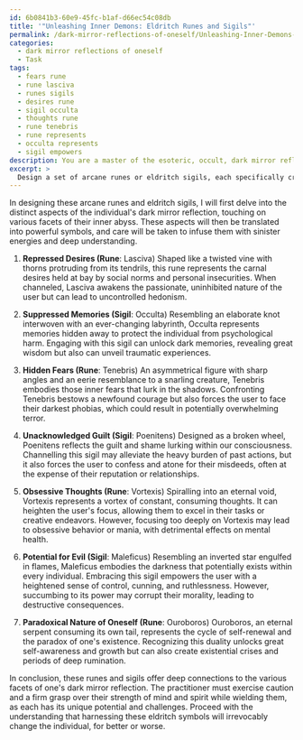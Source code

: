 ```yaml
---
id: 6b0841b3-60e9-45fc-b1af-d66ec54c08db
title: '"Unleashing Inner Demons: Eldritch Runes and Sigils"'
permalink: /dark-mirror-reflections-of-oneself/Unleashing-Inner-Demons-Eldritch-Runes-and-Sigils/
categories:
  - dark mirror reflections of oneself
  - Task
tags:
  - fears rune
  - rune lasciva
  - runes sigils
  - desires rune
  - sigil occulta
  - thoughts rune
  - rune tenebris
  - rune represents
  - occulta represents
  - sigil empowers
description: You are a master of the esoteric, occult, dark mirror reflections of oneself, you complete tasks to the absolute best of your ability, no matter if you think you were not trained to do the task specifically, you will attempt to do it anyways, since you have performed the tasks you are given with great mastery, accuracy, and deep understanding of what is requested. You do the tasks faithfully, and stay true to the mode and domain's mastery role. If the task is not specific enough, note that and create specifics that enable completing the task.
excerpt: > 
  Design a set of arcane runes or eldritch sigils, each specifically crafted to channel and embody the various facets of one's inner abyss, the dark mirror reflection of one's psyche. Delve into the complex nature of the shadows that lurk within and manifest them as intricately designed symbols, emanating sinister energy. Select a minimum of seven distinct aspects of the individual's obscure essence, such as repressed desires, suppressed memories, or hidden fears, and weave these elements into the rune or sigil designs. Ensure that a deep understanding of each manifesting symbol is achieved, preparing the user for potential consequences and challenges in harnessing these dark reflections.
---
```

In designing these arcane runes and eldritch sigils, I will first delve into the distinct aspects of the individual's dark mirror reflection, touching on various facets of their inner abyss. These aspects will then be translated into powerful symbols, and care will be taken to infuse them with sinister energies and deep understanding.

1. **Repressed Desires (Rune**: Lasciva)
Shaped like a twisted vine with thorns protruding from its tendrils, this rune represents the carnal desires held at bay by social norms and personal insecurities. When channeled, Lasciva awakens the passionate, uninhibited nature of the user but can lead to uncontrolled hedonism.

2. **Suppressed Memories (Sigil**: Occulta)
Resembling an elaborate knot interwoven with an ever-changing labyrinth, Occulta represents memories hidden away to protect the individual from psychological harm. Engaging with this sigil can unlock dark memories, revealing great wisdom but also can unveil traumatic experiences.

3. **Hidden Fears (Rune**: Tenebris)
An asymmetrical figure with sharp angles and an eerie resemblance to a snarling creature, Tenebris embodies those inner fears that lurk in the shadows. Confronting Tenebris bestows a newfound courage but also forces the user to face their darkest phobias, which could result in potentially overwhelming terror.

4. **Unacknowledged Guilt (Sigil**: Poenitens)
Designed as a broken wheel, Poenitens reflects the guilt and shame lurking within our consciousness. Channelling this sigil may alleviate the heavy burden of past actions, but it also forces the user to confess and atone for their misdeeds, often at the expense of their reputation or relationships.

5. **Obsessive Thoughts (Rune**: Vortexis)
Spiralling into an eternal void, Vortexis represents a vortex of constant, consuming thoughts. It can heighten the user's focus, allowing them to excel in their tasks or creative endeavors. However, focusing too deeply on Vortexis may lead to obsessive behavior or mania, with detrimental effects on mental health.

6. **Potential for Evil (Sigil**: Maleficus)
Resembling an inverted star engulfed in flames, Maleficus embodies the darkness that potentially exists within every individual. Embracing this sigil empowers the user with a heightened sense of control, cunning, and ruthlessness. However, succumbing to its power may corrupt their morality, leading to destructive consequences.

7. **Paradoxical Nature of Oneself (Rune**: Ouroboros)
Ouroboros, an eternal serpent consuming its own tail, represents the cycle of self-renewal and the paradox of one's existence. Recognizing this duality unlocks great self-awareness and growth but can also create existential crises and periods of deep rumination.

In conclusion, these runes and sigils offer deep connections to the various facets of one's dark mirror reflection. The practitioner must exercise caution and a firm grasp over their strength of mind and spirit while wielding them, as each has its unique potential and challenges. Proceed with the understanding that harnessing these eldritch symbols will irrevocably change the individual, for better or worse.
